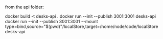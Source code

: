 from the api folder:

docker build -t desks-api .
docker run --init --publish 3001:3001 desks-api
docker run --init --publish 3001:3001 --mount type=bind,source="$(pwd)"/localStore,target=/home/node/code/localStore desks-api
